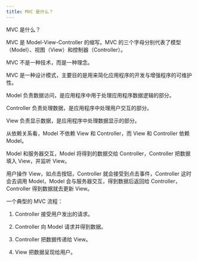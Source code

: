 ```yaml
---
title: MVC 是什么？
---
```


MVC 是什么？

MVC 是 Model-View-Controller 的缩写。MVC 的三个字母分别代表了模型（Model）、视图（View）和控制器（Controller）。

MVC 不是一种技术，而是一种理念。

MVC 是一种设计模式，主要目的是用来简化应用程序的开发与增强程序的可维护性。

Model 负责数据访问，是应用程序中用于处理应用程序数据逻辑的部分。

Controller 负责处理数据，是应用程序中处理用户交互的部分。

View 负责显示数据，是应用程序中处理数据显示的部分。

从依赖关系看，Model 不依赖 View 和 Controller，而 View 和 Controller 依赖 Model。

Model 和服务器交互，Model 将得到的数据交给 Controller，Controller 把数据填入 View，并监听 View。

用户操作 View，如点击按钮，Controller 就会接受到点击事件，Controller 这时会去调用 Model，Model 会与服务器交互，得到数据后返回给 Controller，Controller 得到数据就去更新 View。

一个典型的 MVC 流程：

1. Controller 接受用户发出的请求。

2. Controller 向 Model 请求并得到数据。

3. Controller 把数据传递给 View。

4. View 把数据呈现给用户。